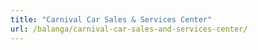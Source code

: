 ```yaml
---
title: "Carnival Car Sales & Services Center"
url: /balanga/carnival-car-sales-and-services-center/
---
```

